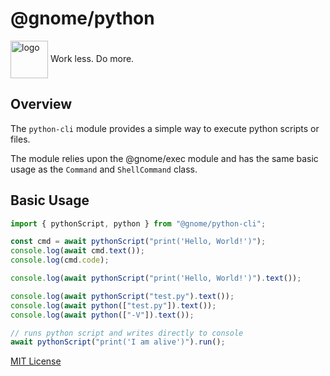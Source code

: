 # @gnome/python

<div height=30" vertical-align="top">
<image src="https://raw.githubusercontent.com/gnomejs/gnomejs/main/assets/icon.png"
    alt="logo" width="60" valign="middle" />
<span>Work less. Do more. </span>
</div>

## Overview

The `python-cli` module provides a simple way to execute
python scripts or files.

The module relies upon the @gnome/exec module and
has the same basic usage as the `Command` and `ShellCommand` class.

## Basic Usage

```typescript
import { pythonScript, python } from "@gnome/python-cli";

const cmd = await pythonScript("print('Hello, World!')");
console.log(await cmd.text());
console.log(cmd.code);

console.log(await pythonScript("print('Hello, World!')").text());

console.log(await pythonScript("test.py").text()); 
console.log(await python(["test.py"]).text());
console.log(await python(["-V"]).text());

// runs python script and writes directly to console
await pythonScript("print('I am alive')").run();
```

[MIT License](./LICENSE.md)
